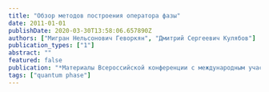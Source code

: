 ```yaml
---
title: "Обзор методов построения оператора фазы"
date: 2011-01-01
publishDate: 2020-03-30T13:58:06.657890Z
authors: ["Мигран Нельсонович Геворкян", "Дмитрий Сергеевич Кулябов"]
publication_types: ["1"]
abstract: ""
featured: false
publication: "*Материалы Всероссийской конференции с международным участием «Информационно-телекоммуникационные технологии и математическое моделирование высокотехнологичных систем». 18-22 апреля 2011 г.*"
tags: ["quantum phase"]
---
```


